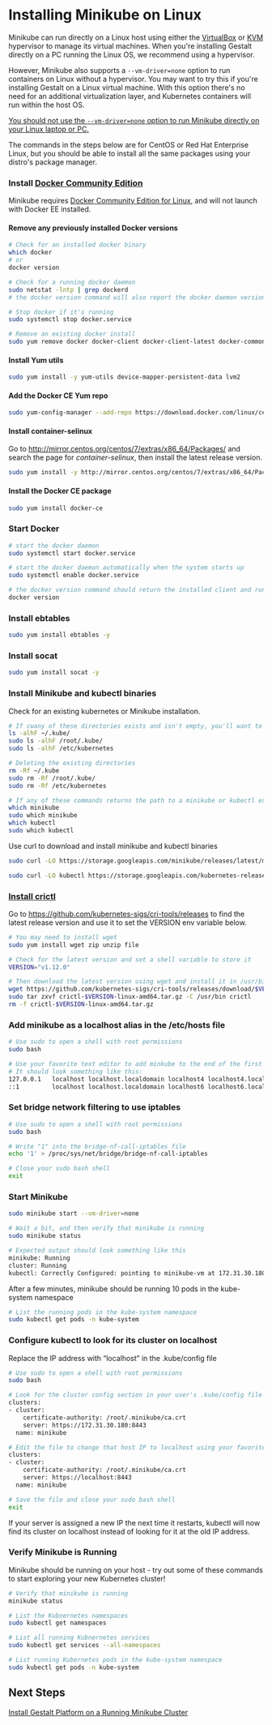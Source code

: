 ﻿
# Installing Minikube on Linux

Minikube can run directly on a Linux host using either the [VirtualBox](https://www.virtualbox.org/wiki/Linux_Downloads) or 
[KVM](https://www.linux-kvm.org/page/RunningKVM) hypervisor to manage its virtual machines.  When you're installing Gestalt directly on a 
PC running the Linux OS, we recommend using a hypervisor.

However, Minikube also supports a `--vm-driver=none` option to run containers on Linux without a hypervisor. You may want to try this if 
you're installing Gestalt on a Linux virtual machine. With this option there's no need for an additional virtualization layer, and 
Kubernetes containers will run within the host OS.

[You should not use the `--vm-driver=none` option to run Minikube directly on your Linux laptop or PC.](https://github.com/kubernetes/minikube/blob/master/docs/vmdriver-none.md)

The commands in the steps below are for CentOS or Red Hat Enterprise Linux, but you should be able to install all the same packages using your distro's package manager.

### Install [Docker Community Edition](https://store.docker.com/search?type=edition&offering=community&operating_system=linux)

Minikube requires [Docker Community Edition for Linux](https://docs.docker.com/install/linux/docker-ce/centos/), and will not launch with Docker EE installed.

#### Remove any previously installed Docker versions
```sh
# Check for an installed docker binary
which docker
# or
docker version

# Check for a running docker daemon
sudo netstat -lntp | grep dockerd
# the docker version command will also report the docker daemon version if it's running

# Stop docker if it's running
sudo systemctl stop docker.service

# Remove an existing docker install
sudo yum remove docker docker-client docker-client-latest docker-common docker-latest docker-logrotate docker-latest-logrotate docker-selinux docker-engine-selinux docker-engine
```
#### Install Yum utils
```sh
sudo yum install -y yum-utils device-mapper-persistent-data lvm2
```
#### Add the Docker CE Yum repo
```sh
sudo yum-config-manager --add-repo https://download.docker.com/linux/centos/docker-ce.repo
```
#### Install container-selinux
Go to http://mirror.centos.org/centos/7/extras/x86_64/Packages/ and search the page for *container-selinux*, then install the latest release version.
```sh
sudo yum install -y http://mirror.centos.org/centos/7/extras/x86_64/Packages/container-selinux-2.68-1.el7.noarch.rpm
```
#### Install the Docker CE package
```sh
sudo yum install docker-ce
```
### Start Docker
```sh
# start the docker daemon
sudo systemctl start docker.service

# start the docker daemon automatically when the system starts up
sudo systemctl enable docker.service

# the docker version command should return the installed client and running server versions
docker version
```
### Install ebtables
```sh
sudo yum install ebtables -y
```
### Install socat
```sh
sudo yum install socat -y
```

### Install Minikube and kubectl binaries

Check for an existing kubernetes or Minikube installation.
```sh
# If cwany of these directories exists and isn't empty, you'll want to delete them.
ls -alhF ~/.kube/
sudo ls -alhF /root/.kube/
sudo ls -alhF /etc/kubernetes

# Deleting the existing directories
rm -Rf ~/.kube
sudo rm -Rf /root/.kube/
sudo rm -Rf /etc/kubernetes

# If any of these commands returns the path to a minikube or kubectl executable, you may want to uninstall it first.
which minikube
sudo which minikube
which kubectl
sudo which kubectl
```

Use curl to download and install minikube and kubectl binaries
```sh
sudo curl -LO https://storage.googleapis.com/minikube/releases/latest/minikube-linux-amd64 && sudo install minikube-linux-amd64 /usr/bin/minikube

sudo curl -LO kubectl https://storage.googleapis.com/kubernetes-release/release/v1.10.0/bin/linux/amd64/kubectl && sudo chmod +x kubectl && sudo cp kubectl /usr/bin/ && rm kubectl
```

### [Install crictl](https://kubernetes.io/docs/tasks/debug-application-cluster/crictl/#installing-crictl)
Go to https://github.com/kubernetes-sigs/cri-tools/releases to find the latest release version and use it to set the VERSION env variable below.
```sh
# You may need to install wget
sudo yum install wget zip unzip file

# Check for the latest version and set a shell variable to store it
VERSION="v1.12.0"

# Then download the latest version using wget and install it in /usr/bin
wget https://github.com/kubernetes-sigs/cri-tools/releases/download/$VERSION/crictl-$VERSION-linux-amd64.tar.gz
sudo tar zxvf crictl-$VERSION-linux-amd64.tar.gz -C /usr/bin crictl
rm -f crictl-$VERSION-linux-amd64.tar.gz
```
### Add minikube as a localhost alias in the /etc/hosts file
```sh
# Use sudo to open a shell with root permissions
sudo bash

# Use your favorite text editor to add minkube to the end of the first line.
# It should look something like this:
127.0.0.1   localhost localhost.localdomain localhost4 localhost4.localdomain4 minikube
::1         localhost localhost.localdomain localhost6 localhost6.localdomain6
```
### Set bridge network filtering to use iptables
```sh
# Use sudo to open a shell with root permissions
sudo bash

# Write "1" into the bridge-nf-call-iptables file
echo '1' > /proc/sys/net/bridge/bridge-nf-call-iptables

# Close your sudo bash shell
exit
```
### Start Minikube
```sh
sudo minikube start --vm-driver=none

# Wait a bit, and then verify that minikube is running
sudo minikube status

# Expected output should look something like this
minikube: Running
cluster: Running
kubectl: Correctly Configured: pointing to minikube-vm at 172.31.30.180
```
After a few minutes, minikube should be running 10 pods in the kube-system namespace
```sh
# List the running pods in the kube-system namespace
sudo kubectl get pods -n kube-system
```
### Configure kubectl to look for its cluster on localhost

Replace the IP address with “localhost” in the .kube/config file
```sh
# Use sudo to open a shell with root permissions
sudo bash

# Look for the cluster config section in your user's .kube/config file
clusters:
- cluster:
    certificate-authority: /root/.minikube/ca.crt
    server: https://172.31.30.180:8443
  name: minikube

# Edit the file to change that host IP to localhost using your favorite text editor
clusters:
- cluster:
    certificate-authority: /root/.minikube/ca.crt
    server: https://localhost:8443
  name: minikube

# Save the file and close your sudo bash shell
exit
```

If your server is assigned a new IP the next time it restarts, kubectl will now find its cluster on localhost instead of looking for it at the old IP address.

### Verify Minikube is Running

Minikube should be running on your host - try out some of these commands to start exploring your new Kubernetes cluster!
```sh
# Verify that minikube is running
minikube status

# List the Kubnernetes namespaces
sudo kubectl get namespaces

# List all running Kubnernetes services
sudo kubectl get services --all-namespaces

# List running Kubernetes pods in the kube-system namespace
sudo kubectl get pods -n kube-system
```

## Next Steps

[Install Gestalt Platform on a Running Minikube Cluster](./readme_minikube.md#install-gestalt-on-minikube)

